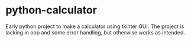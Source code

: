 # python-calculator
Early python project to make a calculator using tkinter GUI. The project is lacking in oop and some error handling, but otherwise works as intended.
